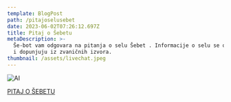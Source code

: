 ```yaml
---
template: BlogPost
path: /pitajoselusebet
date: 2023-06-02T07:26:12.697Z
title: Pitaj o Šebetu
metaDescription: >-
  Še-bot vam odgovara na pitanja o selu Šebet . Informacije o selu se osvežavaju
  i dopunjuju iz zvaničnih izvora.
thumbnail: /assets/livechat.jpeg
---
```



![AI](/assets/ai.png "AI")

[PITAJ O ŠEBETU](https://openchat.so/chat/X5Fxo1vvqNWMHP0Etnvb)
